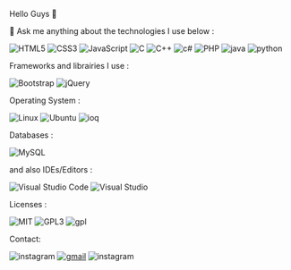  Hello Guys 👋
 


💬 Ask me anything about the technologies I use below :


<img alt="HTML5" src="https://img.shields.io/badge/html5-%23E34F26.svg?style=for-the-badge&logo=html5&logoColor=white"/> <img alt="CSS3" src="https://img.shields.io/badge/css3-%231572B6.svg?style=for-the-badge&logo=css3&logoColor=white"/>
<img alt="JavaScript" src="https://img.shields.io/badge/javascript-%23323330.svg?style=for-the-badge&logo=javascript&logoColor=%23F7DF1E"/>
<img alt="C" src="https://img.shields.io/badge/c-%2300599C.svg?style=for-the-badge&logo=c&logoColor=white"/>
<img alt="C++" src="https://img.shields.io/badge/c++-%2300599C.svg?style=for-the-badge&logo=c%2B%2B&logoColor=white"/>
<img alt="c#" src="https://img.shields.io/badge/C%23-239120?style=for-the-badge&logo=c-sharp&logoColor=white"/>
<img alt="PHP" src="https://img.shields.io/badge/php-%23777BB4.svg?style=for-the-badge&logo=php&logoColor=white"/>
<img alt="java" src="https://img.shields.io/badge/Java-ED8B00?style=for-the-badge&logo=java&logoColor=white"/>
<img alt="python" src="https://img.shields.io/badge/Python-3776AB?style=for-the-badge&logo=python&logoColor=white"/>


Frameworks and librairies I use :

<img alt="Bootstrap" src="https://img.shields.io/badge/bootstrap-%23563D7C.svg?style=for-the-badge&logo=bootstrap&logoColor=white"/> <img alt="jQuery" src="https://img.shields.io/badge/jquery-%230769AD.svg?style=for-the-badge&logo=jquery&logoColor=white"/>

Operating System :

<img alt="Linux" src="https://img.shields.io/badge/Linux-FCC624?style=for-the-badge&logo=linux&logoColor=black"/> <img alt="Ubuntu" src="https://img.shields.io/badge/Ubuntu-E95420?style=for-the-badge&logo=ubuntu&logoColor=white" /> <img alt="ioq" src="https://img.shields.io/badge/iOS-000000?style=for-the-badge&logo=ios&logoColor=white" />


Databases :

<img alt="MySQL" src="https://img.shields.io/badge/mysql-%2300f.svg?style=for-the-badge&logo=mysql&logoColor=white"/>

and also IDEs/Editors :

<img alt="Visual Studio Code" src="https://img.shields.io/badge/VisualStudioCode-0078d7.svg?style=for-the-badge&logo=visual-studio-code&logoColor=white"/> <img alt="Visual Studio" src="https://img.shields.io/badge/VisualStudio-5C2D91.svg?style=for-the-badge&logo=visual-studio&logoColor=white"/>

Licenses :

<img alt="MIT" src="https://img.shields.io/badge/License-MIT-blue.svg"/> <img alt="GPL3" src="https://img.shields.io/badge/License-GPLv3-blue.svg"/> <img alt="gpl" src="https://img.shields.io/badge/License-GPL-blue.svg"/>


Contact:

<img alt="instagram" src="https://img.shields.io/badge/Instagram-E4405F?style=for-the-badge&logo=instagram&logoColor=white" href="https://www.youtube.com/watch?v=3yUa0_UgXmo" /> <a href="emailto:zakariahibaoui2002@gmail.com"><img alt="gmail" src="https://img.shields.io/badge/Gmail-D14836?style=for-the-badge&logo=gmail&logoColor=white"/></a> <img alt="instagram" src="https://img.shields.io/badge/ProtonMail-8B89CC?style=for-the-badge&logo=protonmail&logoColor=white" />




